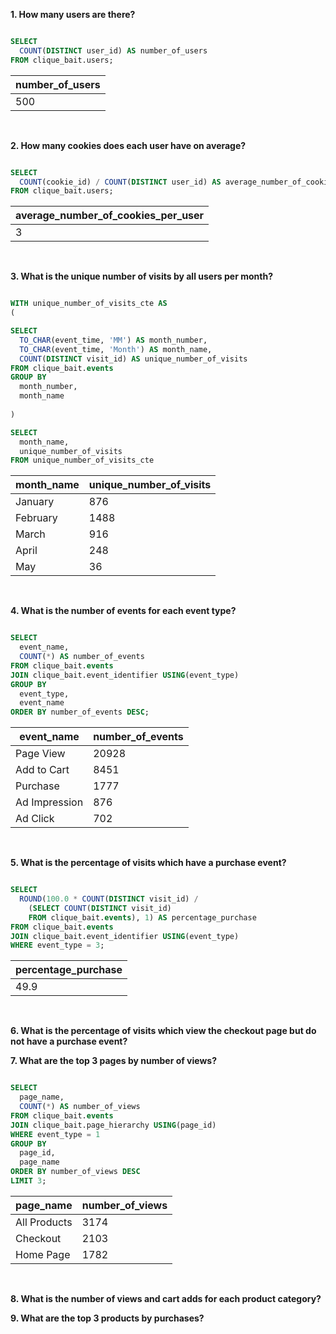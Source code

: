 **1. How many users are there?**

````sql

SELECT 
  COUNT(DISTINCT user_id) AS number_of_users
FROM clique_bait.users; 

````

| number_of_users |
| --------------- |
| 500             |

<br/>

**2. How many cookies does each user have on average?**

````sql

SELECT 
  COUNT(cookie_id) / COUNT(DISTINCT user_id) AS average_number_of_cookies_per_user
FROM clique_bait.users; 

````

| average_number_of_cookies_per_user |
| ---------------------------------- |
| 3                                  |

<br/>

**3. What is the unique number of visits by all users per month?**

````sql

WITH unique_number_of_visits_cte AS
(

SELECT
  TO_CHAR(event_time, 'MM') AS month_number,
  TO_CHAR(event_time, 'Month') AS month_name,
  COUNT(DISTINCT visit_id) AS unique_number_of_visits
FROM clique_bait.events 
GROUP BY 
  month_number,
  month_name
  
)

SELECT
  month_name,
  unique_number_of_visits
FROM unique_number_of_visits_cte

````

| month_name | unique_number_of_visits |
| ---------- | ----------------------- |
| January    | 876                     |
| February   | 1488                    |
| March      | 916                     |
| April      | 248                     |
| May        | 36                      |

<br/>

**4. What is the number of events for each event type?**

````sql

SELECT 
  event_name,
  COUNT(*) AS number_of_events 
FROM clique_bait.events 
JOIN clique_bait.event_identifier USING(event_type)
GROUP BY
  event_type,
  event_name
ORDER BY number_of_events DESC;

````

| event_name    | number_of_events |
| ------------- | ---------------- |
| Page View     | 20928            |
| Add to Cart   | 8451             |
| Purchase      | 1777             |
| Ad Impression | 876              |
| Ad Click      | 702              |

<br/>

**5. What is the percentage of visits which have a purchase event?**

````sql

SELECT
  ROUND(100.0 * COUNT(DISTINCT visit_id) / 
    (SELECT COUNT(DISTINCT visit_id) 
    FROM clique_bait.events), 1) AS percentage_purchase
FROM clique_bait.events
JOIN clique_bait.event_identifier USING(event_type)
WHERE event_type = 3;

````

| percentage_purchase |
| ------------------- |
| 49.9                |

<br/>

**6. What is the percentage of visits which view the checkout page but do not have a purchase event?**

**7. What are the top 3 pages by number of views?**

````sql

SELECT
  page_name,
  COUNT(*) AS number_of_views
FROM clique_bait.events  
JOIN clique_bait.page_hierarchy USING(page_id)
WHERE event_type = 1
GROUP BY
  page_id,
  page_name
ORDER BY number_of_views DESC
LIMIT 3;

````

| page_name    | number_of_views |
| ------------ | --------------- |
| All Products | 3174            |
| Checkout     | 2103            |
| Home Page    | 1782            |

<br/>

**8. What is the number of views and cart adds for each product category?**

**9. What are the top 3 products by purchases?**
